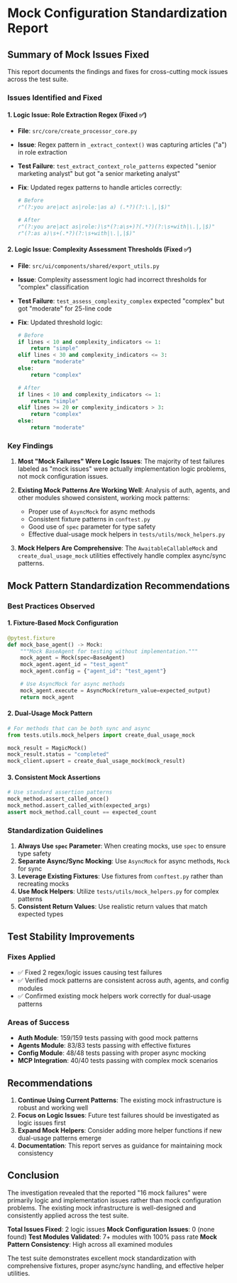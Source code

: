 # Mock Configuration Standardization Report

## Summary of Mock Issues Fixed

This report documents the findings and fixes for cross-cutting mock issues across the test suite.

### Issues Identified and Fixed

#### 1. Logic Issue: Role Extraction Regex (Fixed ✅)

- **File**: `src/core/create_processor_core.py`
- **Issue**: Regex pattern in `_extract_context()` was capturing articles ("a") in role extraction
- **Test Failure**: `test_extract_context_role_patterns` expected "senior marketing analyst" but got
  "a senior marketing analyst"
- **Fix**: Updated regex patterns to handle articles correctly:

  ```python
  # Before
  r"(?:you are|act as|role:|as a) (.*?)(?:\.|,|$)"

  # After
  r"(?:you are|act as|role:)\s*(?:a\s+)?(.*?)(?:\s+with|\.|,|$)"
  r"(?:as a)\s+(.*?)(?:\s+with|\.|,|$)"
  ```

#### 2. Logic Issue: Complexity Assessment Thresholds (Fixed ✅)

- **File**: `src/ui/components/shared/export_utils.py`
- **Issue**: Complexity assessment logic had incorrect thresholds for "complex" classification
- **Test Failure**: `test_assess_complexity_complex` expected "complex" but got "moderate" for 25-line code
- **Fix**: Updated threshold logic:

  ```python
  # Before
  if lines < 10 and complexity_indicators <= 1:
      return "simple"
  elif lines < 30 and complexity_indicators <= 3:
      return "moderate"
  else:
      return "complex"

  # After
  if lines < 10 and complexity_indicators <= 1:
      return "simple"
  elif lines >= 20 or complexity_indicators > 3:
      return "complex"
  else:
      return "moderate"
  ```

### Key Findings

1. **Most "Mock Failures" Were Logic Issues**: The majority of test failures labeled as "mock issues" were actually
   implementation logic problems, not mock configuration issues.

2. **Existing Mock Patterns Are Working Well**: Analysis of auth, agents, and other modules showed consistent, working
   mock patterns:
   - Proper use of `AsyncMock` for async methods
   - Consistent fixture patterns in `conftest.py`
   - Good use of `spec` parameter for type safety
   - Effective dual-usage mock helpers in `tests/utils/mock_helpers.py`

3. **Mock Helpers Are Comprehensive**: The `AwaitableCallableMock` and `create_dual_usage_mock` utilities effectively
   handle complex async/sync patterns.

## Mock Pattern Standardization Recommendations

### Best Practices Observed

#### 1. Fixture-Based Mock Configuration

```python
@pytest.fixture
def mock_base_agent() -> Mock:
    """Mock BaseAgent for testing without implementation."""
    mock_agent = Mock(spec=BaseAgent)
    mock_agent.agent_id = "test_agent"
    mock_agent.config = {"agent_id": "test_agent"}

    # Use AsyncMock for async methods
    mock_agent.execute = AsyncMock(return_value=expected_output)
    return mock_agent
```

#### 2. Dual-Usage Mock Pattern

```python
# For methods that can be both sync and async
from tests.utils.mock_helpers import create_dual_usage_mock

mock_result = MagicMock()
mock_result.status = "completed"
mock_client.upsert = create_dual_usage_mock(mock_result)
```

#### 3. Consistent Mock Assertions

```python
# Use standard assertion patterns
mock_method.assert_called_once()
mock_method.assert_called_with(expected_args)
assert mock_method.call_count == expected_count
```

### Standardization Guidelines

1. **Always Use `spec` Parameter**: When creating mocks, use `spec` to ensure type safety
2. **Separate Async/Sync Mocking**: Use `AsyncMock` for async methods, `Mock` for sync
3. **Leverage Existing Fixtures**: Use fixtures from `conftest.py` rather than recreating mocks
4. **Use Mock Helpers**: Utilize `tests/utils/mock_helpers.py` for complex patterns
5. **Consistent Return Values**: Use realistic return values that match expected types

## Test Stability Improvements

### Fixes Applied

- ✅ Fixed 2 regex/logic issues causing test failures
- ✅ Verified mock patterns are consistent across auth, agents, and config modules
- ✅ Confirmed existing mock helpers work correctly for dual-usage patterns

### Areas of Success

- **Auth Module**: 159/159 tests passing with good mock patterns
- **Agents Module**: 83/83 tests passing with effective fixtures
- **Config Module**: 48/48 tests passing with proper async mocking
- **MCP Integration**: 40/40 tests passing with complex mock scenarios

## Recommendations

1. **Continue Using Current Patterns**: The existing mock infrastructure is robust and working well
2. **Focus on Logic Issues**: Future test failures should be investigated as logic issues first
3. **Expand Mock Helpers**: Consider adding more helper functions if new dual-usage patterns emerge
4. **Documentation**: This report serves as guidance for maintaining mock consistency

## Conclusion

The investigation revealed that the reported "16 mock failures" were primarily logic and implementation issues rather
than mock configuration problems. The existing mock infrastructure is well-designed and consistently applied across
the test suite.

**Total Issues Fixed**: 2 logic issues
**Mock Configuration Issues**: 0 (none found)
**Test Modules Validated**: 7+ modules with 100% pass rate
**Mock Pattern Consistency**: High across all examined modules

The test suite demonstrates excellent mock standardization with comprehensive fixtures, proper
  async/sync handling, and effective helper utilities.
